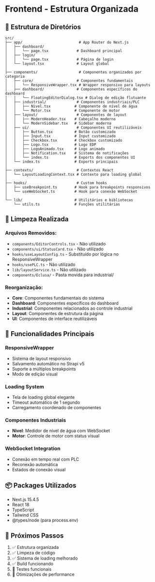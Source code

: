 # Frontend - Estrutura Organizada

## 📁 Estrutura de Diretórios

```
src/
├── app/                          # App Router do Next.js
│   ├── dashboard/
│   │   └── page.tsx             # Dashboard principal
│   ├── login/
│   │   └── page.tsx             # Página de login
│   └── layout.tsx               # Layout global
│
├── components/                   # Componentes organizados por categoria
│   ├── core/                    # Componentes fundamentais
│   │   └── ResponsiveWrapper.tsx # Wrapper responsivo para layouts
│   ├── dashboard/               # Componentes específicos do dashboard
│   │   └── FloatingEditorDialog.tsx # Dialog de edição flutuante
│   ├── industrial/              # Componentes industriais/PLC
│   │   ├── Nivel.tsx           # Componente de nível de água
│   │   └── Motor.tsx           # Componente de motor
│   ├── layout/                  # Componentes de layout
│   │   ├── ModernHeader.tsx    # Cabeçalho moderno
│   │   └── ModernSidebar.tsx   # Sidebar moderna
│   ├── ui/                      # Componentes UI reutilizáveis
│   │   ├── Button.tsx          # Botão customizado
│   │   ├── Input.tsx           # Input customizado
│   │   ├── Checkbox.tsx        # Checkbox customizado
│   │   ├── Logo.tsx            # Logo EDP
│   │   ├── LogoAnimado.tsx     # Logo animado
│   │   ├── Notification.tsx    # Sistema de notificações
│   │   └── index.ts            # Exports dos componentes UI
│   └── index.ts                # Exports principais
│
├── contexts/                    # Contextos React
│   └── LayoutLoadingContext.tsx # Contexto para loading global
│
├── hooks/                       # Custom hooks
│   ├── useBreakpoint.ts        # Hook para breakpoints responsivos
│   └── useWebSocket.ts         # Hook para conexão WebSocket
│
└── lib/                        # Utilitários e bibliotecas
    └── utils.ts                # Funções utilitárias
```

## 🧹 Limpeza Realizada

### Arquivos Removidos:
- `components/EditorControls.tsx` - Não utilizado
- `components/ui/StatusCard.tsx` - Não utilizado
- `hooks/useLayoutConfig.ts` - Substituído por lógica no ResponsiveWrapper
- `hooks/usePLC.ts` - Não utilizado
- `lib/layoutService.ts` - Não utilizado
- `components/Eclusa/` - Pasta movida para industrial/

### Reorganização:
- **Core**: Componentes fundamentais do sistema
- **Dashboard**: Componentes específicos do dashboard
- **Industrial**: Componentes relacionados ao controle industrial
- **Layout**: Componentes de estrutura da página
- **UI**: Componentes de interface reutilizáveis

## 🚀 Funcionalidades Principais

### ResponsiveWrapper
- Sistema de layout responsivo
- Salvamento automático no Strapi v5
- Suporte a múltiplos breakpoints
- Modo de edição visual

### Loading System
- Tela de loading global elegante
- Timeout automático de 1 segundo
- Carregamento coordenado de componentes

### Componentes Industriais
- **Nivel**: Medidor de nível de água com WebSocket
- **Motor**: Controle de motor com status visual

### WebSocket Integration
- Conexão em tempo real com PLC
- Reconexão automática
- Estados de conexão visual

## 📦 Packages Utilizados

- Next.js 15.4.5
- React 18
- TypeScript
- Tailwind CSS
- @types/node (para process.env)

## 🎯 Próximos Passos

1. ✅ Estrutura organizada
2. ✅ Limpeza de código
3. ✅ Sistema de loading melhorado
4. ✅ Build funcionando
5. 🔄 Testes funcionais
6. 🔄 Otimizações de performance
